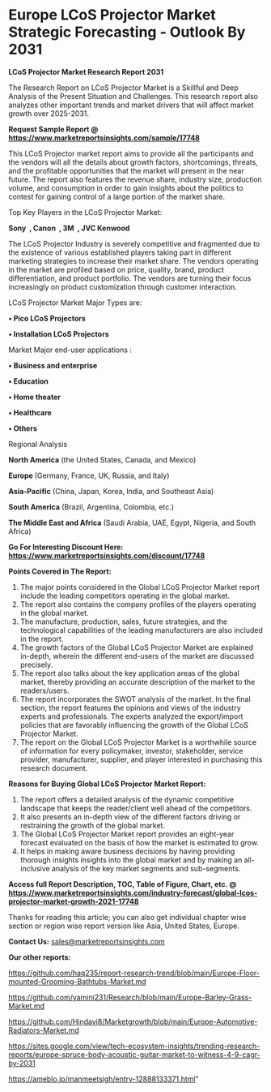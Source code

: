# Europe LCoS Projector Market Strategic Forecasting - Outlook By 2031

<strong>LCoS Projector Market Research Report 2031</strong>

The Research Report on LCoS Projector Market is a Skillful and Deep Analysis of the Present Situation and Challenges. This research report also analyzes other important trends and market drivers that will affect market growth over 2025-2031.

<strong>Request Sample Report @ <a href=https://www.marketreportsinsights.com/sample/17748>https://www.marketreportsinsights.com/sample/17748</a></strong>

This LCoS Projector market report aims to provide all the participants and the vendors will all the details about growth factors, shortcomings, threats, and the profitable opportunities that the market will present in the near future. The report also features the revenue share, industry size, production volume, and consumption in order to gain insights about the politics to contest for gaining control of a large portion of the market share.

Top Key Players in the LCoS Projector Market:

<strong>Sony  , Canon  , 3M  , JVC Kenwood  </strong>

The LCoS Projector Industry is severely competitive and fragmented due to the existence of various established players taking part in different marketing strategies to increase their market share. The vendors operating in the market are profiled based on price, quality, brand, product differentiation, and product portfolio. The vendors are turning their focus increasingly on product customization through customer interaction.

LCoS Projector Market Major Types are:

<strong>• Pico LCoS Projectors

• Installation LCoS Projectors</strong>

Market Major end-user applications :

<strong>• Business and enterprise

• Education

• Home theater

• Healthcare

• Others</strong>

Regional Analysis

</u><strong><b>North America</b></strong> (the United States, Canada, and Mexico)

<strong><b>Europe </b></strong>(Germany, France, UK, Russia, and Italy)

<strong><b>Asia-Pacific</b></strong> (China, Japan, Korea, India, and Southeast Asia)

<strong><b>South America</b></strong> (Brazil, Argentina, Colombia, etc.)

<strong><b>The Middle East and Africa</b></strong> (Saudi Arabia, UAE, Egypt, Nigeria, and South Africa)

<strong>Go For Interesting Discount Here: <a href=https://www.marketreportsinsights.com/discount/17748>https://www.marketreportsinsights.com/discount/17748</a></strong>

<strong>Points Covered in The Report:</strong>
<ol>
  <li>The major points considered in the Global LCoS Projector Market report include the leading competitors operating in the global market.</li>
  <li>The report also contains the company profiles of the players operating in the global market.</li>
  <li>The manufacture, production, sales, future strategies, and the technological capabilities of the leading manufacturers are also included in the report.</li>
  <li>The growth factors of the Global LCoS Projector Market are explained in-depth, wherein the different end-users of the market are discussed precisely.</li>
  <li>The report also talks about the key application areas of the global market, thereby providing an accurate description of the market to the readers/users.</li>
  <li>The report incorporates the SWOT analysis of the market. In the final section, the report features the opinions and views of the industry experts and professionals. The experts analyzed the export/import policies that are favorably influencing the growth of the Global LCoS Projector Market.</li>
  <li>The report on the Global LCoS Projector Market is a worthwhile source of information for every policymaker, investor, stakeholder, service provider, manufacturer, supplier, and player interested in purchasing this research document.</li>
</ol>
<strong>Reasons for Buying Global LCoS Projector Market Report:</strong>

<ol>
  <li>The report offers a detailed analysis of the dynamic competitive landscape that keeps the reader/client well ahead of the competitors.</li>
  <li>It also presents an in-depth view of the different factors driving or restraining the growth of the global market.</li>
  <li>The Global LCoS Projector Market report provides an eight-year forecast evaluated on the basis of how the market is estimated to grow.</li>
  <li>It helps in making aware business decisions by having providing thorough insights insights into the global market and by making an all-inclusive analysis of the key market segments and sub-segments.</li>
</ol>
<strong>Access full Report Description, TOC, Table of Figure, Chart, etc. @ <a href=https://www.marketreportsinsights.com/industry-forecast/global-lcos-projector-market-growth-2021-17748>https://www.marketreportsinsights.com/industry-forecast/global-lcos-projector-market-growth-2021-17748</a></strong>


Thanks for reading this article; you can also get individual chapter wise section or region wise report version like Asia, United States, Europe.

<strong>Contact Us:</strong>
sales@marketreportsinsights.com

<strong>Our other reports:</strong>

<a href=https://github.com/haq235/report-research-trend/blob/main/Europe-Floor-mounted-Grooming-Bathtubs-Market.md>https://github.com/haq235/report-research-trend/blob/main/Europe-Floor-mounted-Grooming-Bathtubs-Market.md</a>

<a href=https://github.com/yamini231/Research/blob/main/Europe-Barley-Grass-Market.md>https://github.com/yamini231/Research/blob/main/Europe-Barley-Grass-Market.md</a>

<a href=https://github.com/Hindavi8/Marketgrowth/blob/main/Europe-Automotive-Radiators-Market.md>https://github.com/Hindavi8/Marketgrowth/blob/main/Europe-Automotive-Radiators-Market.md</a>

<a href=https://sites.google.com/view/tech-ecosystem-insights/trending-research-reports/europe-spruce-body-acoustic-guitar-market-to-witness-4-9-cagr-by-2031>https://sites.google.com/view/tech-ecosystem-insights/trending-research-reports/europe-spruce-body-acoustic-guitar-market-to-witness-4-9-cagr-by-2031</a>

<a href=https://ameblo.jp/manmeetsigh/entry-12888133371.html>https://ameblo.jp/manmeetsigh/entry-12888133371.html</a>"
